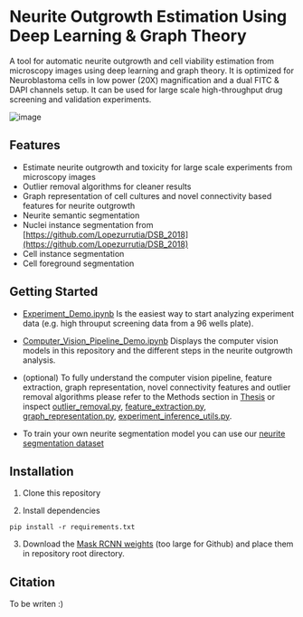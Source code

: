 
#  Neurite Outgrowth Estimation Using Deep Learning & Graph Theory

A tool for automatic neurite outgrowth and cell viability estimation from microscopy images using deep learning and graph theory. 
It is optimized for Neuroblastoma cells in low power (20X) magnification and a dual FITC & DAPI channels setup.
It can be used for large scale high-throughput drug screening and validation experiments.  

![image](https://github.com/YoavLotem/Automatic-Neurite-Outgrowth-Quantification-Using-Deep-Learning/blob/master/assets/readme_im_compressed.png)


## Features

- Estimate neurite outgrowth and toxicity for large scale experiments from microscopy images
- Outlier removal algorithms for cleaner results  
- Graph representation of cell cultures and novel connectivity based features for neurite outgrowth
- Neurite semantic segmentation
- Nuclei instance segmentation from [https://github.com/Lopezurrutia/DSB_2018](https://github.com/Lopezurrutia/DSB_2018)
- Cell instance segmentation
- Cell foreground segmentation


## Getting Started

- [Experiment_Demo.ipynb](https://github.com/YoavLotem/Automatic-Neurite-Outgrowth-Quantification-Using-Deep-Learning/blob/master/Experiment_Demo.ipynb) Is the easiest way to start analyzing experiment data (e.g. high throuput screening data from a 96 wells plate). 

- [Computer_Vision_Pipeline_Demo.ipynb](https://github.com/YoavLotem/Automatic-Neurite-Outgrowth-Quantification-Using-Deep-Learning/blob/master/Computer_Vision_Pipeline_Demo.ipynb) Displays the computer vision models in this repository and the different steps in the neurite outgrowth analysis. 

- (optional) To fully understand the computer vision pipeline, feature extraction, graph representation, novel connectivity features and outlier removal algorithms please refer to the Methods section in [Thesis](https://docs.google.com/document/d/1lT-KUPgt1lQyyrHHMAMJNzhnqgL5ts-7/edit?usp=sharing&ouid=103117274956717598825&rtpof=true&sd=true) or inspect [outlier_removal.py](https://github.com/YoavLotem/Automatic-Neurite-Outgrowth-Quantification-Using-Deep-Learning/blob/master/src/data_processing/outlier_removal.py), [feature_extraction.py](https://github.com/YoavLotem/Automatic-Neurite-Outgrowth-Quantification-Using-Deep-Learning/blob/master/src/data_processing/feature_extraction.py), [graph_representation.py](https://github.com/YoavLotem/Automatic-Neurite-Outgrowth-Quantification-Using-Deep-Learning/blob/master/src/computer_vision_pipeline/graph/graph_representation.py), [experiment_inference_utils.py](https://github.com/YoavLotem/Automatic-Neurite-Outgrowth-Quantification-Using-Deep-Learning/blob/master/src/computer_vision_pipeline/experiment_inference_utils.py). 

- To train your own neurite segmentation model you can use our [neurite segmentation dataset](https://drive.google.com/drive/folders/1tak8IqFesvtB9qoFPB2yogzXvtqe6YHS?usp=sharing)
## Installation

1. Clone this repository

2. Install dependencies
```
pip install -r requirements.txt
```

3. Download the [Mask RCNN weights](https://drive.google.com/file/d/1sX5u0dEBvA8Y8z8UObXsty-CE_TjWNKH/view?usp=sharing) (too large for Github) and place them in repository root directory. 
    
## Citation
To be writen :)
